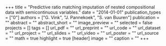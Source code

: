 +++
title = "Predictive ratio matching imputation of nested compositional data with semicontinuous variables."
date = "2014-01-01"
publication_types = ["0"]
authors = ["G. Vink", "J. Pannekoek", "S. van Buuren"]
publication = ""
abstract = ""
abstract_short = ""
image_preview = ""
selected = false
projects = []
tags = []
url_pdf = ""
url_preprint = ""
url_code = ""
url_dataset = ""
url_project = ""
url_slides = ""
url_video = ""
url_poster = ""
url_source = ""
math = true
highlight = true
[header]
image = ""
caption = ""
+++
